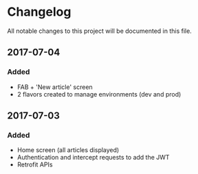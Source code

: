 # Changelog
All notable changes to this project will be documented in this file.

## 2017-07-04
### Added
- FAB + 'New article' screen
- 2 flavors created to manage environments (dev and prod)

## 2017-07-03
### Added
- Home screen (all articles displayed)
- Authentication and intercept requests to add the JWT
- Retrofit APIs
